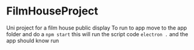 # FilmHouseProject
Uni project for a film house public display
To run to app move to the app folder and do a ```npm start```
this will run the script code ```electron .``` and the app should know run
